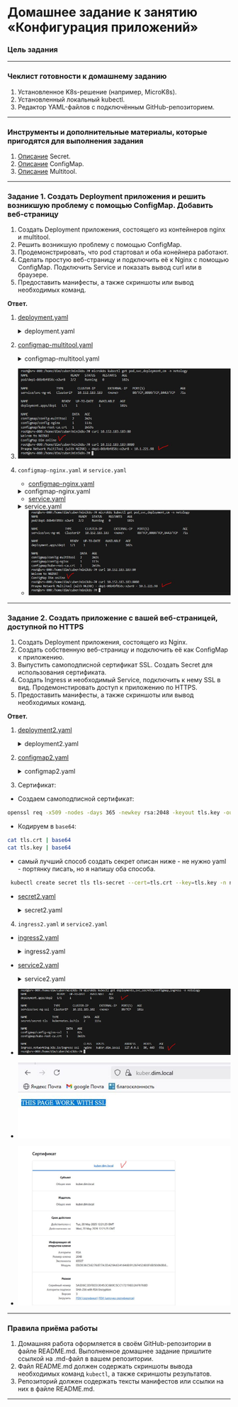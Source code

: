 # Домашнее задание к занятию «Конфигурация приложений»

### Цель задания

------

### Чеклист готовности к домашнему заданию

1. Установленное K8s-решение (например, MicroK8s).
2. Установленный локальный kubectl.
3. Редактор YAML-файлов с подключённым GitHub-репозиторием.

------

### Инструменты и дополнительные материалы, которые пригодятся для выполнения задания

1. [Описание](https://kubernetes.io/docs/concepts/configuration/secret/) Secret.
2. [Описание](https://kubernetes.io/docs/concepts/configuration/configmap/) ConfigMap.
3. [Описание](https://github.com/wbitt/Network-MultiTool) Multitool.

------

### Задание 1. Создать Deployment приложения и решить возникшую проблему с помощью ConfigMap. Добавить веб-страницу

1. Создать Deployment приложения, состоящего из контейнеров nginx и multitool.
2. Решить возникшую проблему с помощью ConfigMap.
3. Продемонстрировать, что pod стартовал и оба конейнера работают.
4. Сделать простую веб-страницу и подключить её к Nginx с помощью ConfigMap. Подключить Service и показать вывод curl или в браузере.
5. Предоставить манифесты, а также скриншоты или вывод необходимых команд.

**Ответ.**

1. [deployment.yaml](deployment.yaml)
    <details><summary>deployment.yaml</summary>

    ```yaml
    ---
    apiVersion: apps/v1
    kind: Deployment
    metadata:
      name: dep1
      labels:
        task: one
        tier: homework
      annotations:
        container1: nginx
        container2: multitools
      namespace: netology
    spec:
      replicas: 1
      strategy:
        rollingUpdate:
        maxSurge: 1
        maxUnavailable: 1
        type: RollingUpdate
      selector:
        matchLabels:
          app: nginx-multitool
    template:
        metadata:
          labels:
            app: nginx-multitool
        spec:
          containers:
          - name: nginx
            image: nginx:1.24.0
            resources:
              limits:
                memory: "128Mi"
                cpu: "500m"
              requests:
                memory: "64Mi"
                cpu: "250m"
            ports:
              - name: nginx-web
                containerPort: 80
            livenessProbe:
                tcpSocket:
                port: 80
                initialDelaySeconds: 10
                timeoutSeconds: 3
            readinessProbe:
                httpGet:
                path: /
                port: 80
                initialDelaySeconds: 15
                timeoutSeconds: 5
                successThreshold: 1
                failureThreshold: 4
            volumeMounts:
              - name: nginx-page
                mountPath: "/usr/share/nginx/html"
          - name: multitool
            image: praqma/network-multitool:alpine-extra
            resources:
              limits:
                memory: "128Mi"
                cpu: "450m"
              requests:
                memory: "32Mi"
                cpu: "150m"
            env:
                - name: HTTP_PORT
                valueFrom:
                  configMapKeyRef:
                    name: config-multitool
                    key: http
                - name: HTTPS_PORT
                valueFrom:
                  configMapKeyRef:
                    name: config-multitool
                    key: https
            ports:
              - name: http
                containerPort: 8080
                protocol: TCP
              - name: https
                containerPort: 8443
                protocol: TCP
            livenessProbe:
              tcpSocket:
                port: 8080
              initialDelaySeconds: 10
              timeoutSeconds: 3
            readinessProbe:
              httpGet:
                path: /
                port: 8080
              initialDelaySeconds: 15
              timeoutSeconds: 5
              successThreshold: 1
              failureThreshold: 2
        volumes:
          - name:  nginx-page
            configMap:
              name: config-nginx
    ...
    ```
    </details>

2. [configmap-multitool.yaml](configmap-multitool.yaml)
    <details><summary>configmap-multitool.yaml</summary>

    ```yaml
    ---
    apiVersion: v1
    kind: ConfigMap
    metadata:
      name: config-multitool
      labels:
        app: multitool-ports
      namespace: netology
    data:
      http: "8080"
      https: "8443"
    ...
    ```
    </details>

3. ![Скриншот "pod стартовал, оба конейнера работают"](image_1.jpg)

4.  `configmap-nginx.yaml` и `service.yaml`
    - [configmap-nginx.yaml](configmap-nginx.yaml)
    <details><summary>configmap-nginx.yaml</summary>

    ```yaml
    ---
    apiVersion: v1
    kind: ConfigMap
    metadata:
      name: config-nginx
      labels:
        app: nginx-page
      namespace: netology
    data:
      index.html: |
        Welcom to NGINX!
        ConfigMap Dim on line
    ...
    ```
    </details>

    - [service.yaml](service.yaml)
    <details><summary>service.yaml</summary>

    ```yaml
    ---
    apiVersion: v1
    kind: Service
    metadata:
      name: svc-ng-mt
      namespace: netology
    spec:
      selector:
        app: nginx-multitool
      type: ClusterIP
      ports:
      - name: nginx-http
        port: 80
        targetPort: nginx-web
      - name: multitool-http
        port: 8080
        targetPort: http
      - name: multitool-https
        port: 8443
        targetPort: https
    ...
    ```
    </details>

    - ![Скриншот CURL'a](image_1.jpg)




------

### Задание 2. Создать приложение с вашей веб-страницей, доступной по HTTPS 

1. Создать Deployment приложения, состоящего из Nginx.
2. Создать собственную веб-страницу и подключить её как ConfigMap к приложению.
3. Выпустить самоподписной сертификат SSL. Создать Secret для использования сертификата.
4. Создать Ingress и необходимый Service, подключить к нему SSL в вид. Продемонстировать доступ к приложению по HTTPS. 
4. Предоставить манифесты, а также скриншоты или вывод необходимых команд.

**Ответ.**

1. [deployment2.yaml](deployment2.yaml)
    <details><summary>deployment2.yaml</summary>

    ```yaml
    ---
    apiVersion: apps/v1
    kind: Deployment
    metadata:
    name: dep2
    labels:
        task: two
        tier: homework
    annotations:
        container: nginx
    namespace: netology
    spec:
    replicas: 1
    strategy:
        rollingUpdate:
        maxSurge: 1
        maxUnavailable: 1
        type: RollingUpdate
    selector:
        matchLabels:
        app: nginx-ssl
    template:
        metadata:
        labels:
            app: nginx-ssl
        spec:
        containers:
            - name: nginx
            image: nginx:1.24.0
            resources:
                limits:
                memory: "128Mi"
                cpu: "500m"
                requests:
                memory: "64Mi"
                cpu: "250m"
            ports:
                - name: nginx-web
                containerPort: 80
            livenessProbe:
                tcpSocket:
                port: 80
                initialDelaySeconds: 10
                timeoutSeconds: 3
            readinessProbe:
                httpGet:
                path: /
                port: 80
                initialDelaySeconds: 15
                timeoutSeconds: 5
                successThreshold: 1
                failureThreshold: 4
            volumeMounts:
                - name: nginx-page
                mountPath: "/usr/share/nginx/html"
        volumes:
            - name:  nginx-page
            configMap:
                name: config-nginx-ssl
    ...
    ```
    </details>
2. [configmap2.yaml](configmap2.yaml)
    <details><summary>configmap2.yaml</summary>

    ```yaml
    ---
    apiVersion: v1
    kind: ConfigMap
    metadata:
      name: config-nginx-ssl
      labels:
        app: nginx-page
      namespace: netology
    data:
      index.html: |
        <!DOCTYPE html>
        <html>
            <head>
                <title>Welcom to Secure NGINX!</title>
            </head>
            <body>
                <p>THIS PAGE WORK WITH SSL</p>
            </body>
        </html>
    ...
    ```
    </details>
3. Сертификат:
- Создаем самоподписной сертификат:
```sh
openssl req -x509 -nodes -days 365 -newkey rsa:2048 -keyout tls.key -out tls.crt -subj "/CN=kuber.dim.local"
```
- Кодируем в `base64`:

```sh
cat tls.crt | base64
cat tls.key | base64
```
- самый лучший способ создать секрет описан ниже - не нужно yaml - портянку писать, но я напишу оба способа. 

```sh
 kubectl create secret tls tls-secret --cert=tls.crt --key=tls.key -n netology
```

- [secret2.yaml](secret2.yaml)
    <details><summary>secret2.yaml</summary>

    ```yaml
    ---
    apiVersion: v1
    kind: Secret
    metadata:
      name: secret-tls
      namespace: netology
    type: kubernetes.io/tls
    data:
      tls.crt: 
      LS0tLS1CRUdJTiBDRVJUSUZJQ0FURS0tLS0tCk1JSURGVENDQWYyZ0F3SUJBZ0lVSDhyeXdBMDdR
      OCtkdVJsWTNlQXg4RWlUemQ4d0RRWUpLb1pJaHZjTkFRRUwKQlFBd0dqRVlNQllHQTFVRUF3d1Bh
      M1ZpWlhJdVpHbHRMbXh2WTJGc01CNFhEVEkxTURVeU1ERXdNelF6T1ZvWApEVEkyTURVeU1ERXdN
      elF6T1Zvd0dqRVlNQllHQTFVRUF3d1BhM1ZpWlhJdVpHbHRMbXh2WTJGc01JSUJJakFOCkJna3Fo
      a2lHOXcwQkFRRUZBQU9DQVE4QU1JSUJDZ0tDQVFFQXR3d1lKZ1NMYnJMYTZ4WDZOZ1FqZUdKdzc5
      M1cKNDlLelBwNzArbnZ0dFJMNU1NOVRSMkpNYWp3MGptT2FkT1lNMDVZWlZrR1NhSmRZRkhOeCty
      emlEOUlCSnBiOApuSUZjaHlMRnNTaFlPUHFJb2Y0Q1NZZnNoaUJXRldtazJNM1BldFdMSkE5eDI2
      VGtobE1PVys0bXJIdERUUGxZCnJUWWNXZVM5TzlMUG1yRklhZDJtR25zeGJJdEVTd1MwOVZnOXkv
      WlJoSEMwMmEzM2lhRFFOTjZEOEFTamlZeisKcjAvbVBtRlNIcWVCNkNkTy9jdGdveEwwcWNTQ2s3
      cWFzWFZSTDg4R2llNDlLRUV4Rnk1b0VmMHdOdENTMTBodAprTVZHTk1KTGtSKyt1MUg0cG5sdlJl
      RnhBUVVIdFlkcU1NU004UGRHR3RxM1VtOVNwTnZDaVYwRGNRSURBUUFCCm8xTXdVVEFkQmdOVkhR
      NEVGZ1FVMjJvWHpSS1EvM1dEaGJFa2tXL2hyb0J2QTg0d0h3WURWUjBqQkJnd0ZvQVUKMjJvWHpS
      S1EvM1dEaGJFa2tXL2hyb0J2QTg0d0R3WURWUjBUQVFIL0JBVXdBd0VCL3pBTkJna3Foa2lHOXcw
      QgpBUXNGQUFPQ0FRRUFnQVJlZTRkRTNiTXEvY3o2UTNQbmo5TjdpdGFCdXZwSVo3ckZPSlVndXZi
      aVdJaSsydEJ3CldFeVc0Y2FVbmpJTWhwd2t0ZjhacTlSaWVZUE5ycXhuM3oyZmZGcjNEWWg2VGhw
      em03b1M2dzVXRnVTUllXekYKV2pCMEZ0d29ZL2dpZmZXd2oyY0hNdll3SnhwQmZKTHROQjhNcE9t
      K0h3ZE9JTUZ6aDZsVEs4UHY1UldnNW9NdApWcTlYQVdGMGFkK2RER0FvVVFXNk1MU2hoaytrenhk
      Vnp4WTJub09OcnJmZEdGNWpKSVFXdnlEUERhaStiWjI1CnNPSy9NV1BxZ2hVdlcwY0htZ2tRZ3pu
      OXBPZ0NQa3VzTDRHb2JYSkFyYlZIUVoxUTlGRDd0d0xNOVJZQWY2NzEKRjNuVm01dWhWcXFneDQr
      MllJV0UvdS92YnRLREo3UTBSZz09Ci0tLS0tRU5EIENFUlRJRklDQVRFLS0tLS0K
      
      tls.key: 
      LS0tLS1CRUdJTiBQUklWQVRFIEtFWS0tLS0tCk1JSUV2UUlCQURBTkJna3Foa2lHOXcwQkFRRUZB
      QVNDQktjd2dnU2pBZ0VBQW9JQkFRQzNEQmdtQkl0dXN0cnIKRmZvMkJDTjRZbkR2M2RiajByTStu
      dlQ2ZSsyMUV2a3d6MU5IWWt4cVBEU09ZNXAwNWd6VGxobFdRWkpvbDFnVQpjM0g2dk9JUDBnRW1s
      dnljZ1Z5SElzV3hLRmc0K29paC9nSkpoK3lHSUZZVmFhVFl6Yzk2MVlza0QzSGJwT1NHClV3NWI3
      aWFzZTBOTStWaXROaHhaNUwwNzBzK2FzVWhwM2FZYWV6RnNpMFJMQkxUMVdEM0w5bEdFY0xUWnJm
      ZUoKb05BMDNvUHdCS09KalA2dlQrWStZVkllcDRIb0owNzl5MkNqRXZTcHhJS1R1cHF4ZFZFdnp3
      YUo3ajBvUVRFWApMbWdSL1RBMjBKTFhTRzJReFVZMHdrdVJINzY3VWZpbWVXOUY0WEVCQlFlMWgy
      b3d4SXp3OTBZYTJyZFNiMUtrCjI4S0pYUU54QWdNQkFBRUNnZ0VBTWI1MXFZOCtuUnk1NVgwWmZD
      aHZ3ejF0VjZJL3piWHF4Qy9LZjIvQ1Q1MFMKWHpOWWZHTzRSSDZNQWM0TG9ZMExHMDBGSWEyOExm
      UkRHWHV1RStmVXYxdmd1QzM4QkVRYmN4WCtCNERoU01xOAo2dGp1b2pEd0ZCc2hpYndsOGswci8w
      T2RCblcwQ1c2c005ektZQzArRVUyR0lwcjRnRW5lTm9lMDdWY0MyQlN6CnZnbkREcWZGT1pjRnFF
      eWVKWFZ5WGljSjYzQ2hST1k3azJSUlkzOG9KQytnS3lGTVhVVVIwbDNNNjMxTmNjVkQKc2ltTU54
      cmREcTBtenJZNUNBRmtVdTR5UGgyNmlQUkpVTVRTU09hczBSeVprTEpMZEx0bTFoSlhTWDQzZ2wr
      OQpGbGQxd0xjRk40NzY1Q3VreUcrTEowNUFLR0E2VGthOVlUd1JHdDc2Q1FLQmdRRGplcUFLK055
      aWZRczhCRUsrCmJPZXd4UnhxZXlCbUVJY1hmOUs5eUJnY3pLMHc5c2JBK2pSR3BGaFRHNHU2N3ho
      cURsbjZ1dk1BL1BHSmhqYXEKK0lBMkNwdUcweThqMlVycHJwWmdIVW9MVVFFaUxRSnM0NjdTWTQ3
      ZzZJbWJrVFp1anRlVTdPUGVFdkRQSjFtRAo4a3pLbjJXTHc4RjhKTGZWTnRRMVdRR2dQd0tCZ1FE
      Ti8xaTZib2x1TEJHQjZ5SlpLbmY0WittZ1pWdEhmWlN2CmJsWi9qZmlTdXJQZDc1U0xEMU94NUxw
      RUV5V0p3TkV1SXIxMXByVTFaajY2Tmp5QWFFam13eE8raldEd3JZZmkKRmZodnRnUDh2VzJMTmFV
      dlNscm9TRkN3OHhSVGdvd0NTVDVFMDhwWW52WkNWNFdZYzNsblVjQVR4Qk9IZnpzUwo4cTRrQS85
      d1R3S0JnRGMybFUvMGRZRU8vc0lUZXF2RHZUeS9xeFVCUzZ6YVNCL2hDNks2eFhlQUNtMS9DR0Rn
      Cm1mMm5lRFM3MDkrTWx3MXU3RklhUEU4NkZkbytkRmh0TnBsblc3YU8zYnRDeTVjS3BEOHgvTDNn
      YkhrQ0didWEKUzkyUEFxZithU0FVVC9UbndOWEo1Y2tLS2Q3dCt5RTJsNEw2eTJmd0hLOW9MaUtY
      UzB5ampPeDdBb0dBWm9YRQpPaDBUWnZLbHovd2Zmek1rdkV1ek9iSFlLUTkyTlkxN25VWWlSWnlJ
      TWxldm5Ub0dsSTNhcWxEQktQcis0TEJICmpNdG9lbWdscGZXaVRPSWFEa2RlaDBMRDBXVDhNT2h3
      V2VERHdVRGh5UnZzMTBseFR4UFduUXFOdmpaRnlrbDcKcFRPbkRFNHBEOEdSYXR0bHU2Y3pLbU0y
      dVFQNGVhaXdSSnA4d2Y4Q2dZRUFyS2kwWWJ6RlQ1T1ArRE9mZnhwcgovWU1SSk5hZzZ1eWM5bDNq
      YWtQeG0xdWVOdDBudXg1U0RkRXI5UytweWN2QkJhL0tDVjE4M3ZYTW53SmR2QnJOCmJLME1lOVdj
      Y1RZMTZyTlk5djJ0S0liaHRvdDBXakl0YkYrMUh1V2ZPdFk2R2JKY3czQUIzc1lrNTBSejRTMWQK
      VFNJT3cxT3lZc25aWU5hLzZkYmRVNkE9Ci0tLS0tRU5EIFBSSVZBVEUgS0VZLS0tLS0K
    ...
    ```
    </details>
4. `ingress2.yaml` и `service2.yaml`
- [ingress2.yaml](ingress2.yaml)
    <details><summary>ingress2.yaml</summary>

    ```yaml
    ---
    apiVersion: networking.k8s.io/v1
    kind: Ingress
    metadata:
      name: ingress-feniks-ssl
      labels:
        type: ingress
        ssl: enable
        app: nginx
      namespace: netology
      annotations:
        nginx.ingress.kubernetes.io/rewrite-target: /
    spec:
      ingressClassName: "nginx"
      rules:
        - host: kuber.dim.local
          http:
            paths:
            - path: /
              pathType: Prefix
              backend:
                service:
                  name: svc-ng-ssl
                  port:
                    name: nginx
    tls:
      - hosts:
          - kuber.dim.local
        secretName: secret-tls
    ...
    ```
    </details>

- [service2.yaml](service2.yaml)
    <details><summary>service2.yaml</summary>

    ```yaml
    ---
    apiVersion: v1
    kind: Service
    metadata:
      name: svc-ng-ssl
      namespace: netology
    spec:
      selector:
        app: nginx-ssl
      type: ClusterIP
      ports:
      - name: nginx
        port: 80
        targetPort: nginx-web
    ...
    ```
    </details>


- ![Скриншот ](image_2.JPG)
- ![Скриншот ](image_3.JPG)
- ![Скриншот ](image_4.JPG)


------

### Правила приёма работы

1. Домашняя работа оформляется в своём GitHub-репозитории в файле README.md. Выполненное домашнее задание пришлите ссылкой на .md-файл в вашем репозитории.
2. Файл README.md должен содержать скриншоты вывода необходимых команд `kubectl`, а также скриншоты результатов.
3. Репозиторий должен содержать тексты манифестов или ссылки на них в файле README.md.

------
